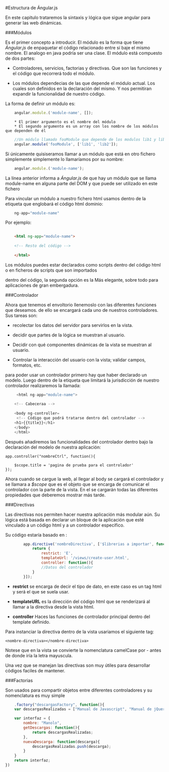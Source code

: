 #Estructura de Ángular.js

En este capitulo trataremos la sintaxis y lógica que sigue angular para generar las web dinámicas. 

###Módulos

Es el primer concepto a introducir. El módulo es la forma que tiene *Ángular.js* de enpaquetar el código relacionado entre sí baje el mismo nombre. El analogo en java podría ser una clase. El módulo está compuesto de dos partes:

* Controladores, servicios, factorias y directivas. Que son las funciones y el código que recorrerá todo el módulo.

* Los módulos dependecias de las que depende el módulo actual. Los cuales son definidos en la declaración del mismo. Y nos permitiran expandir la funcionalidad de nuestro código.

La forma de definir un módulo es:

```javascript
    angular.module.('module-name', []);
```
        * El primer argumento es el nombre del módulo
        * El segundo argumento es un array con los nombre de los módulos que dependen de él

```javascript
    //Un módulo llamado fooModule que depende de los modulos lib1 y lib2:
    angular.module('fooModule', ['lib1', 'lib2']);
```

Si únicamente quisiseramos llamar a un módulo que está en otro fichero simplemente simplemente lo llamaríamos por su nombre:

```javascript
    angular.module.('module-name');
```

La línea anterior informa a *Ángular.js* de que hay un módulo que se llama module-name en alguna parte del DOM y que puede ser utilizado en este fichero


Para vincular un módulo a nuestro fichero html usamos dentro de la etiqueta que englobará el código html dominio:

```javascript
    ng-app="module-name"
```
Por ejemplo:

```html
    
    <html ng-app="module-name">
    
    <!-- Resto del código -->
    
    </html>
```
Los módulos puedes estar declarados como scripts dentro del código html o en ficheros de scripts que son importados 

dentro del código, la segunda opción es la
Más elegante, sobre todo para aplicaciones de gran embergadura.


###Controlador

Ahora que tenemos el envoltorio llenemoslo con las diferentes funciones que deseamos. de ello se encargará cada uno de nuestros controladores. Sus tareas son:

* recolectar los datos del servidor para servirlos en la vista.

* decidir que partes de la lógica se muestran al usuario.

* Decidir con qué componentes dinámicas de la vista se muestran al usuario.

* Controlar la interacción del usuario con la vista; validar campos, formatos, etc.

para poder usar un controlador primero hay que haber declarado un modelo. Luego dentro de la etiqueta que limitará la jurisdicción de nuestro controlador realizaremos la llamada:

```javascript
     <html ng-app="module-name">
    
    <!-- Cabeceraa -->
    
    <body ng-controller=
     <!-- Código que podrá tratarse dentro del controlador -->
    <h1>{{title}}</h1> 
    </body> 
    </html>
```


Después añadiremos las funcionalidades del controlador dentro bajo la declaración del modelo de nuestra aplicación:

    app.controller("nombreCtrl", function(){
    	
    	$scope.title = 'pagina de prueba para el controlador'
    });

Ahora cuando se cargue la web, al llegar al body se cargará el controlador y se llamara a *$scope* que es el objeto que se encarga de comunicar el controlador con la parte de la vista. En el se cargarán todas las diferentes propiedades que deberemos mostrar más tarde.

###Directivas

Las directivas nos permiten hacer nuestra aplicación más modular aún. Su lógica está basada en declarar un bloque de la aplicación que esté vinculado a un código html y a un controlador especifico.

Su código estaría basado en :

```javascript
        app.directive('nombreDirectiva', ['$librerias a importar', function(){
    	    return {
    		    restrict: 'E',
    		    templateUrl: '/views/create-user.html',
    		    controller: function(){
                //Datos del controlador 
            }
        }]);
```
*  **restrict** se encarga de decir el tipo de dato, en este caso es un tag html y será el que se suela usar.

* **templateURL** es la dirección del código html que se renderizará al llamar a la directiva desde la vista html.

* **controller** Haces las funciones de controlador principal dentro del template definido.

Para instanciar la directiva dentro de la vista usariamos el siguiente tag:

    <nombre-directiva></nombre-directiva>
    
Notese que en la vista se convierte la nomenclatura camelCase por - antes de donde iría la letra mayuscula.

Una vez que se manejan las directivas son muy útiles para desarrollar códigos faciles de mantener.


###Factorias

Son usados para compartir objetos entre diferentes controladores y su nomenclatura es muy simple

```javascript
    .factory("descargasFactory", function(){
    var descargasRealizadas = ["Manual de Javascript", "Manual de jQuery", "Manual de AngularJS"];

    var interfaz = {
        nombre: "Manolo",
        getDescargas: function(){
            return descargasRealizadas;
        },
        nuevaDescarga: function(descarga){
            descargasRealizadas.push(descarga);
        }
    }
    return interfaz;
})
```
